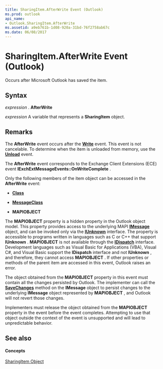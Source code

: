 ```yaml
---
title: SharingItem.AfterWrite Event (Outlook)
ms.prod: outlook
api_name:
- Outlook.SharingItem.AfterWrite
ms.assetid: a9eb761b-1d08-920a-31bd-76f2758ab67c
ms.date: 06/08/2017
---
```



# SharingItem.AfterWrite Event (Outlook)

Occurs after Microsoft Outlook has saved the item.


## Syntax

 _expression_ . **AfterWrite**

 _expression_ A variable that represents a **SharingItem** object.


## Remarks

The **AfterWrite** event occurs after the **[Write](sharingitem-write-event-outlook.md)** event. This event is not cancelable. To determine when the item is unloaded from memory, use the **[Unload](sharingitem-unload-event-outlook.md)** event.

The **AfterWrite** event corresponds to the Exchange Client Extensions (ECE) event **IExchExtMessageEvents::OnWriteComplete** .

Only the following members of the item object can be accessed in the **AfterWrite** event:


- **[Class](sharingitem-class-property-outlook.md)**
    
- **[MessageClass](sharingitem-messageclass-property-outlook.md)**
    
- **MAPIOBJECT**
    
The **MAPIOBJECT** property is a hidden property in the Outlook object model. This property provides access to the underlying MAPI **[IMessage](http://msdn.microsoft.com/en-us/library/cc842097%28office.14%29.aspx)** object, and can be invoked only via the **[IUnknown](http://msdn.microsoft.com/en-us/library/ms680509%28VS.85%29.aspx)** interface. The property is accessible to programs written in languages such as C or C++ that support **IUnknown** . **MAPIOBJECT** is not available through the **[IDispatch](http://msdn.microsoft.com/en-us/library/ms221608.aspx)** interface. Development languages such as Visual Basic for Applications (VBA), Visual C#, and Visual Basic support the **IDispatch** interface and not **IUnknown** , and therefore, they cannot access **MAPIOBJECT** . If other properties or methods of the parent item are accessed in this event, Outlook raises an error.

The object obtained from the **MAPIOBJECT** property in this event must contain all the changes persisted by Outlook. The implementer can call the **[SaveChanges](http://msdn.microsoft.com/en-us/library/cc842181%28office.14%29.aspx)** method on the **IMessage** object to persist changes to the underlying **IMessage** object represented by **MAPIOBJECT** , and Outlook will not revert those changes.

Implementers must release the object obtained from the **MAPIOBJECT** property in the event before the event completes. Attempting to use that object outside the context of the event is unsupported and will lead to unpredictable behavior.


## See also


#### Concepts


[SharingItem Object](sharingitem-object-outlook.md)

